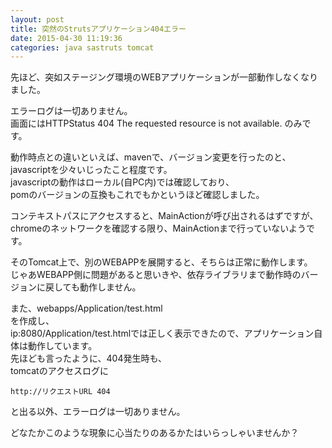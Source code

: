```yaml
---
layout: post
title: 突然のStrutsアプリケーション404エラー
date: 2015-04-30 11:19:36
categories: java sastruts tomcat
---
```

<p>先ほど、突如ステージング環境のWEBアプリケーションが一部動作しなくなりました。</p>

<p>エラーログは一切ありません。<br>
画面にはHTTPStatus 404 The requested resource is not available. のみです。</p>

<p>動作時点との違いといえば、mavenで、バージョン変更を行ったのと、javascriptを少々いじったこと程度です。<br>
javascriptの動作はローカル(自PC内)では確認しており、<br>
pomのバージョンの互換もこれでもかというほど確認しました。</p>

<p>コンテキストパスにアクセスすると、MainActionが呼び出されるはずですが、chromeのネットワークを確認する限り、MainActionまで行っていないようです。</p>

<p>そのTomcat上で、別のWEBAPPを展開すると、そちらは正常に動作します。<br>
じゃあWEBAPP側に問題があると思いきや、依存ライブラリまで動作時のバージョンに戻しても動作しません。</p>

<p>また、webapps/Application/test.html<br>
を作成し、<br>
ip:8080/Application/test.htmlでは正しく表示できたので、アプリケーション自体は動作しています。<br>
先ほども言ったように、404発生時も、<br>
tomcatのアクセスログに</p>

```
http://リクエストURL 404
```

<p>と出る以外、エラーログは一切ありません。</p>

<p>どなたかこのような現象に心当たりのあるかたはいらっしゃいませんか？</p>
